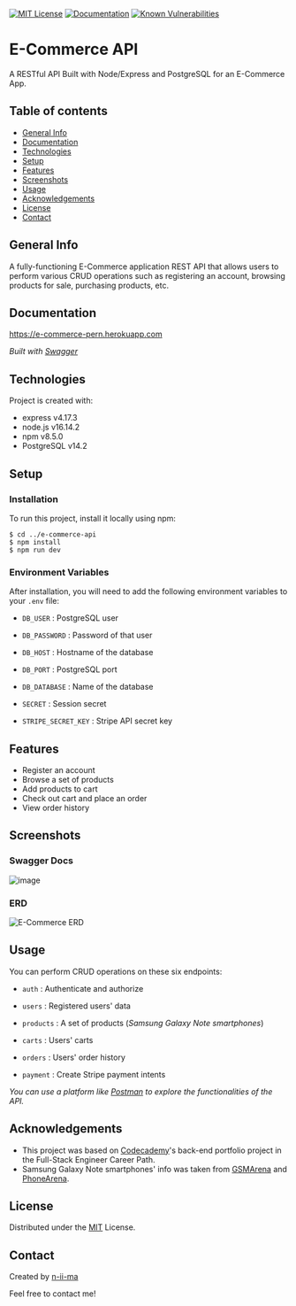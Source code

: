 [![MIT License](https://img.shields.io/badge/License-MIT-blue)](https://opensource.org/licenses/MIT)
[![Documentation](https://img.shields.io/badge/Swagger-Docs-brightgreen)](https://e-commerce-pern.herokuapp.com/api-docs)
[![Known Vulnerabilities](https://snyk.io/test/github/n-ii-ma/E-Commerce-API/badge.svg)](https://snyk.io/test/github/n-ii-ma/E-Commerce-API)

# E-Commerce API

A RESTful API Built with Node/Express and PostgreSQL for an E-Commerce App.

## Table of contents
+ [General Info](#general-info)
+ [Documentation](#documentation)
+ [Technologies](#technologies)
+ [Setup](#setup)
+ [Features](#features)
+ [Screenshots](#screenshots)
+ [Usage](#usage)
+ [Acknowledgements](#acknowledgements)
+ [License](#license)
+ [Contact](#contact)

## General Info
A fully-functioning E-Commerce application REST API that allows users to perform various CRUD operations such as registering an account, browsing products for sale, purchasing products, etc.

## Documentation
https://e-commerce-pern.herokuapp.com

*Built with [Swagger](https://swagger.io/)*

## Technologies
Project is created with:
+ express v4.17.3
+ node.js v16.14.2
+ npm v8.5.0
+ PostgreSQL v14.2

## Setup

### Installation
To run this project, install it locally using npm:
```
$ cd ../e-commerce-api
$ npm install
$ npm run dev
```
### Environment Variables
After installation, you will need to add the following environment variables to your `.env` file:

- `DB_USER` : PostgreSQL user

- `DB_PASSWORD` : Password of that user

- `DB_HOST` : Hostname of the database

- `DB_PORT` : PostgreSQL port

- `DB_DATABASE` : Name of the database

- `SECRET` : Session secret

- `STRIPE_SECRET_KEY` : Stripe API secret key

## Features
- Register an account
- Browse a set of products
- Add products to cart
- Check out cart and place an order
- View order history

## Screenshots

### Swagger Docs
![image](https://user-images.githubusercontent.com/88039431/164910384-cc4ab69c-a315-49a5-b029-349a70f2d30d.png)

### ERD
![E-Commerce ERD](https://user-images.githubusercontent.com/88039431/168246357-88bd5efc-2a8c-471b-bc14-9f4ab535a911.png)

## Usage
You can perform CRUD operations on these six endpoints:

- `auth` : Authenticate and authorize

- `users` : Registered users' data

- `products` : A set of products (*Samsung Galaxy Note smartphones*)

- `carts` : Users' carts

- `orders` : Users' order history

- `payment` : Create Stripe payment intents

*You can use a platform like [Postman](https://www.postman.com/) to explore the functionalities of the API.*

## Acknowledgements
- This project was based on [Codecademy](https://www.codecademy.com/)'s back-end portfolio project in the Full-Stack Engineer Career Path.
- Samsung Galaxy Note smartphones' info was taken from [GSMArena](https://www.gsmarena.com/) and [PhoneArena](https://www.phonearena.com/).

## License
Distributed under the [MIT](https://opensource.org/licenses/MIT) License.

## Contact
Created by [n-ii-ma](https://github.com/n-ii-ma)

Feel free to contact me!

